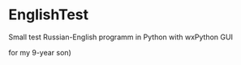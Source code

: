 EnglishTest
===========
Small test Russian-English programm in Python with wxPython GUI

for my 9-year son)
